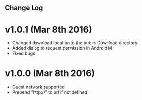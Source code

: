 Change Log
----------

# v1.0.1 (Mar 8th 2016)
- Changed download location to the public Download directory
- Added dialog to request permission in Android M
- Fixed bugs

# v1.0.0 (Mar 8th 2016)
- Guest network supported
- Prepend "http://" to url if not defined